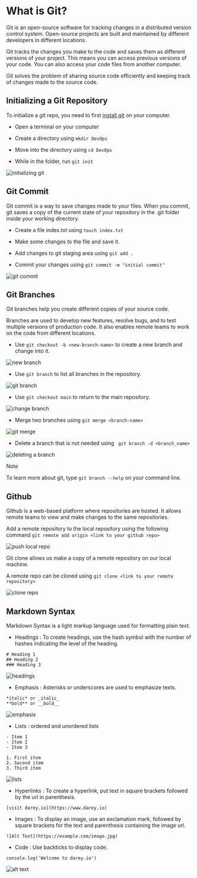 # What is Git?

Git is an open-source software for tracking changes in a distributed version control system. Open-source projects are built and maintained by different developers in different locations.

Git tracks the changes you make to the code and saves them as different versions of your project. This means you can access previous versions of your code. You can also access your code files from another computer.

Git solves the problem of sharing source code efficiently and keeping track of changes made to the source code.

## Initializing a Git Repository

To initialize a git repo, you need to first [install git](https://git-scm.com/downloads) on your computer.

+ Open a terminal on your computer

+ Create a directory using `mkdir DevOps` 

+ Move into the directory using `cd DevOps`

+ While in the folder, run `git init`

![initializing git](<Images/1-make & change directory, git init.png>)


## Git Commit

Git commit is a way to save changes made to your files. When you commit, git saves a copy of the current state of your repository in the .git folder inside your working directory.

+ Create a file index.txt using `touch index.txt`

+ Make some changes to the file and save it.

+ Add changes to git staging area using `git add .`

+ Commit your changes using `git commit -m "initial commit"`

![git commit](<Images/2-create file, git add &commit.png>)


## Git Branches

Git branches help you create different copies of your source code.

Branches are used to develop new features, resolve bugs, and to test multiple versions of production code. It also enables remote teams to work on the code from different locations.

+ Use `git checkout -b <new-branch-name>` to create a new branch and change into it.

![new branch](<Images/3-create new branch.png>)

+ Use `git branch` to list all branches in the repository.

![git branch](<Images/4-view all branches.png>)

+ Use `git checkout main` to return to the main repository.

![change branch](<Images/5-switch to another branch.png>)

+ Merge two branches using `git merge <branch-name>`

![git merge](<Images/6-merging two branches.png>)

+ Delete a branch that is not needed using ` git branch -d <branch_name>`

![deleting a branch](<Images/7-deleting a branch.png>)


 > [!NOTE]
> To learn more about git, type `git branch --help` on your command line.


## Github 

Github is a web-based platform where repositories are hosted. It allows remote teams to view and make changes to the same repositories.

Add a remote repository to the local repository using the following command `git remote add origin <link to your github repo>`

![push local repo](<Images/8-pushing an existing repo to git.png>)

Git clone allows us make a copy of a remote repository on our local machine. 

A remote repo can be cloned using `git clone <link to your remote repository>`

![clone repo](<Images/9-cloning remote repo to a local repository.png>)


## Markdown Syntax

Markdown Syntax is a light markup language used for formatting plain text.

+ Headings : To create headings, use the hash symbol with the number of hashes indicating the level of the heading.

```
# Heading 1
## Heading 2
### Heading 3
```
![headings](Images/11-headings.png)

+ Emphasis : Asterisks or underscores are used to emphasize texts.

```
*italic* or _italic_
**bold** or __bold__
```

![emphasis](<Images/13-emphasize text.png>)

+ Lists : ordered and unordered lists

```
- Item 1
- Item 2
- Item 3
```

```
1. First item
2. Second item
3. Third item
```

![lists](<Images/15-ordered & unordered lists.png>)

+ Hyperlinks : To create a hyperlink, put text in square brackets followed by the url in parenthesis. 

`[visit darey.io](https://www.darey.io)`


+ Images : To display an image, use an exclamation mark, followed by square brackets for the text and parenthesis containing the image url.

`![Alt Text](https://example.com/image.jpg)`


+ Code : Use backticks to display code. 

`console.log('Welcome to darey.io')`

![alt text](<Images/17-hyperlinks and images.png>)





